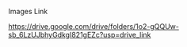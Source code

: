 Images Link

https://drive.google.com/drive/folders/1o2-gQQUw-sb_6LzUJbhyGdkgI821gEZc?usp=drive_link
